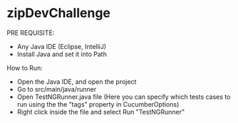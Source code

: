 # zipDevChallenge

PRE REQUISITE:

- Any Java IDE (Eclipse, IntelliJ)
- Install Java and set it into Path

How to Run:

- Open the Java IDE, and open the project
- Go to src/main/java/runner
- Open TestNGRunner.java file (Here you can specify which tests cases to run using the the "tags" property in CucumberOptions)
- Right click inside the file and select Run "TestNGRunner"
